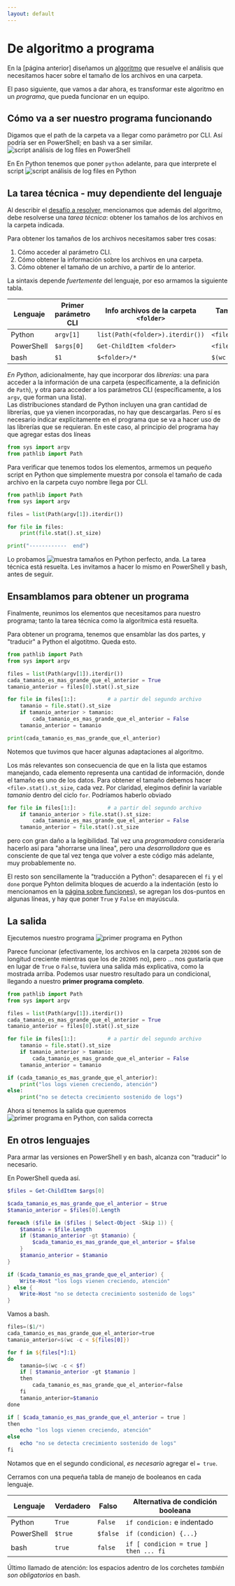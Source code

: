 ```yaml
---
layout: default
---
```


# De algoritmo a programa

En la [página anterior] diseñamos un [algoritmo](./algoritmo) que resuelve el análisis que necesitamos hacer sobre el tamaño de los archivos en una carpeta.

El paso siguiente, que vamos a dar ahora, es transformar este algoritmo en un _programa_, que pueda funcionar en un equipo.


## Cómo va a ser nuestro programa funcionando
Digamos que el path de la carpeta va a llegar como parámetro por CLI. Así podría ser en PowerShell; en bash va a ser similar.
![script análisis de log files en PowerShell](./images/execution-example-powershell.jpg) 

En En Python tenemos que poner `python` adelante, para que interprete el script
![script análisis de log files en Python](./images/execution-example-python.jpg) 


## La tarea técnica - muy dependiente del lenguaje
Al describir el [desafío a resolver](../desafio-enunciado), mencionamos que además del algoritmo, debe resolverse una _tarea técnica_: obtener los tamaños de los archivos en la carpeta indicada.

Para obtener los tamaños de los archivos necesitamos saber tres cosas:
1. Cómo acceder al parámetro CLI.
1. Cómo obtener la información sobre los archivos en una carpeta.
1. Cómo obtener el tamaño de un archivo, a partir de lo anterior.

La sintaxis depende _fuertemente_ del lenguaje, por eso armamos la siguiente tabla.

| Lenguaje | Primer parámetro CLI | Info archivos de la carpeta `<folder>` | Tamaño del archivo `<file>` |
| --- | --- | --- | --- | 
| Python | `argv[1]` | `list(Path(<folder>).iterdir())` | `<file>.stat().st_size` |
| PowerShell | `$args[0]` | `Get-ChildItem <folder>` | `<file>.Length` |
| bash | `$1` | `$<folder>/*` | `$(wc -c < $<file>)` |

_En Python_, adicionalmente, hay que incorporar dos _librerías_: una para acceder a la información de una carpeta (específicamente, a la definición de `Path`), y otra para acceder a los parámetros CLI (específicamente, a los `argv`, que forman una lista).  
Las distribuciones standard de Python incluyen una gran cantidad de librerías, que ya vienen incorporadas, no hay que descargarlas. Pero sí es necesario indicar explícitamente en el programa que se va a hacer uso de las librerías que se requieran. En este caso, al principio del programa hay que agregar estas dos líneas
``` python
from sys import argv
from pathlib import Path
```

Para verificar que tenemos todos los elementos, armemos un pequeño script en Python que simplemente muestra por consola el tamaño de cada archivo en la carpeta cuyo nombre llega por CLI.

``` python
from pathlib import Path
from sys import argv

files = list(Path(argv[1]).iterdir())

for file in files:
    print(file.stat().st_size)

print("------------  end")
``` 
Lo probamos
![muestra tamaños en Python](./images/file-size-output-python.jpg) 
perfecto, anda. La tarea técnica está resuelta. Les invitamos a hacer lo mismo en PowerShell y bash, antes de seguir.


## Ensamblamos para obtener un programa
Finalmente, reunimos los elementos que necesitamos para nuestro programa; tanto la tarea técnica como la algorítmica está resuelta.

Para obtener un programa, tenemos que ensamblar las dos partes, y "traducir" a Python el algotitmo. Queda esto.

``` python
from pathlib import Path
from sys import argv

files = list(Path(argv[1]).iterdir())
cada_tamanio_es_mas_grande_que_el_anterior = True
tamanio_anterior = files[0].stat().st_size

for file in files[1:]:          # a partir del segundo archivo
    tamanio = file.stat().st_size
    if tamanio_anterior > tamanio:
        cada_tamanio_es_mas_grande_que_el_anterior = False
    tamanio_anterior = tamanio        

print(cada_tamanio_es_mas_grande_que_el_anterior)
``` 
Notemos que tuvimos que hacer algunas adaptaciones al algoritmo.

Los más relevantes son consecuencia de que en la lista que estamos manejando, cada elemento representa una cantidad de información, donde el tamaño es uno de los datos. Para obtener el tamaño debemos hacer `<file>.stat().st_size`, cada vez. Por claridad, elegimos definir la variable _tamanio_ dentro del ciclo `for`. Podríamos haberlo obviado
``` python
for file in files[1:]:          # a partir del segundo archivo
    if tamanio_anterior > file.stat().st_size:
        cada_tamanio_es_mas_grande_que_el_anterior = False
    tamanio_anterior = file.stat().st_size
``` 
pero con gran daño a la legibilidad. Tal vez una _programadora_ consideraría hacerlo así para "ahorrarse una línea", pero una _desarrolladora_ que es consciente de que tal vez tenga que volver a este código más adelante, muy probablemente no.

El resto son sencillamente la "traducción a Python": desaparecen el `fi` y el `done` porque Pyhton delimita bloques de acuerdo a la indentación (esto lo mencionamos en la [página sobre funciones](../basicos/funciones)), se agregan los dos-puntos en algunas líneas, y hay que poner `True` y `False` en mayúscula.


## La salida
Ejecutemos nuestro programa
![primer programa en Python](./images/first-attempt-output-python.jpg) 

Parece funcionar (efectivamente, los archivos en la carpeta `202006` son de longitud creciente mientras que los de `202005` no), pero ... nos gustaría que en lugar de `True` o `False`, tuviera una salida más explicativa, como la mostrada arriba. Podemos usar nuestro resultado para un condicional, llegando a nuestro **primer programa completo**.

``` python
from pathlib import Path
from sys import argv

files = list(Path(argv[1]).iterdir())
cada_tamanio_es_mas_grande_que_el_anterior = True
tamanio_anterior = files[0].stat().st_size

for file in files[1:]:          # a partir del segundo archivo
    tamanio = file.stat().st_size
    if tamanio_anterior > tamanio:
        cada_tamanio_es_mas_grande_que_el_anterior = False
    tamanio_anterior = tamanio        

if (cada_tamanio_es_mas_grande_que_el_anterior):
    print("los logs vienen creciendo, atención")
else:
    print("no se detecta crecimiento sostenido de logs")
``` 

Ahora sí tenemos la salida que queremos
![primer programa en Python, con salida correcta](./images/right-output-python.jpg) 


## En otros lenguajes
Para armar las versiones en PowerShell y en bash, alcanza con "traducir" lo necesario.

En PowerShell queda así.
``` powershell
$files = Get-ChildItem $args[0]

$cada_tamanio_es_mas_grande_que_el_anterior = $true
$tamanio_anterior = $files[0].Length

foreach ($file in ($files | Select-Object -Skip 1)) {
    $tamanio = $file.Length
    if ($tamanio_anterior -gt $tamanio) {
        $cada_tamanio_es_mas_grande_que_el_anterior = $false
    }
    $tamanio_anterior = $tamanio
}

if ($cada_tamanio_es_mas_grande_que_el_anterior) {
    Write-Host "los logs vienen creciendo, atención"
} else {
    Write-Host "no se detecta crecimiento sostenido de logs"
}
```

Vamos a bash.
``` powershell
files=($1/*)
cada_tamanio_es_mas_grande_que_el_anterior=true
tamanio_anterior=$(wc -c < ${files[0]})

for f in ${files[*]:1}
do
    tamanio=$(wc -c < $f)
    if [ $tamanio_anterior -gt $tamanio ]
    then
        cada_tamanio_es_mas_grande_que_el_anterior=false
    fi
    tamanio_anterior=$tamanio
done

if [ $cada_tamanio_es_mas_grande_que_el_anterior = true ] 
then
    echo "los logs vienen creciendo, atención"
else
    echo "no se detecta crecimiento sostenido de logs"
fi
```
Notamos que en el segundo condicional, _es necesario_ agregar el `= true`.

Cerramos con una pequeña tabla de manejo de booleanos en cada lenguaje.

| Lenguaje | Verdadero | Falso | Alternativa de condición booleana |
| --- | --- | --- | --- | 
| Python | `True` | `False` | `if condicion:` e indentado |
| PowerShell | `$true` | `$false` | `if (condicion) {...}` |
| bash | `true` | `false` | `if [ condicion = true ] then ... fi` |

Último llamado de atención: los espacios adentro de los corchetes _también son obligatorios_ en bash.

